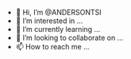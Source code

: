 - 👋 Hi, I’m @ANDERSONTSI
- 👀 I’m interested in ...
- 🌱 I’m currently learning ...
- 💞️ I’m looking to collaborate on ...
- 📫 How to reach me ...

<!---
ANDERSONTSI/ANDERSONTSI is a ✨ special ✨ repository because its `README.md` (this file) appears on your GitHub profile.
You can click the Preview link to take a look at your changes.
--->
